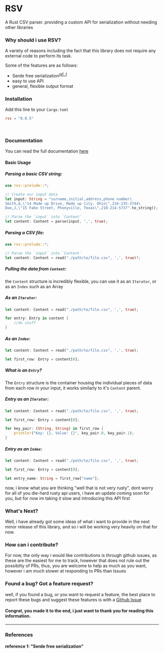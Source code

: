 # RSV
A Rust CSV parser. providing a custom API for serialization without needing other libraries

### Why should i use RSV?
A variety of reasons including the fact that this library does not require any external code to perform its task.

Some of the features are as follows:
- Serde free serialization<sup>[ref. 1](#reference-1-serde-free-serialization)</sup>
- easy to use API
- general, flexible output format 

### Installation
Add this line to your `Cargo.toml`
```toml
rsv = "0.0.5"
```
<br>

### Documentation
You can read the full documentation [here](https://docs.rs/rsv/)
#### Basic Usage
##### Parsing a basic CSV string:
```rust
use rsv::prelude::*;

// Create our input data
let input: String = "surname,initial,address,phone number\
Smith,A,\"14 Made up Drive, Made up City, Ohio\",216-235-3744\
Doe,J,\"15 Fake Street, Phonyville, Texas\",210-214-5737".to_string();

// Parse the `input` into `Content`
let content: Content = parse(input, ',', true);
```

##### Parsing a CSV file:
```rust
use rsv::prelude::*;

// Parse the `input` into `Content`
let content: Content = read("./path/to/file.csv", ',', true)?;
```

##### Pulling the data from `Content`:
the `Content` structure is incredibly flexible, you can use it as an `Iterator`, or as an `Index` such as an Array

##### As an `Iterator`:
```rust
let content: Content = read("./path/to/file.csv", ',', true);

for entry: Entry in content {
    //do stuff
}
```

##### As an `Index`:
```rust
let content: Content = read("./path/to/file.csv", ',', true);

let first_row: Entry = content[0];
```

##### What is an `Entry`?
The `Entry` structure is the container housing the individual pieces of data from each row in your input, it works similarly to it's `Content` parent.

##### Entry as an `Iterator`:

```rust
let content: Content = read("./path/to/file.csv", ',', true);

let first_row: Entry = content[0];

for key_pair: (String, String) in first_row {
    println!("Key: {}, Value: {}", key_pair.0, key_pair.1);
}
```

##### Entry as an `Index`:

```rust
let content: Content = read("./path/to/file.csv", ',', true);

let first_row: Entry = content[0];

let entry_name: String = first_row["name"];
```
now, i know what you are thinking "well that is not very rusty", dont worry for all of you die-hard rusty api users, i have an update coming soon for you, but for now im taking it slow and introducing this API first

### What's Next?
Well, i have already got some ideas of what i want to provide in the next minor release of this library, and so i will be working very heavily on that for now.

### How can i contribute?
For now, the only way i would like contributions is through github issues, as these are the easiest for me to track, however that does not rule out the possibilty of PRs, thus, you are welcome to help as much as you want, however i am much slower at responding to PRs than Issues

### Found a bug? Got a feature request?
well, if you found a bug, or you want to request a feature, the best place to report these bugs and suggest these features is with a [Github Issue](https://github.com/fatalcenturion/RSV/issues)

#### Congrat, you made it to the end, i just want to thank you for reading this information.

--------
### References
#### reference 1: "Serde free serialization"